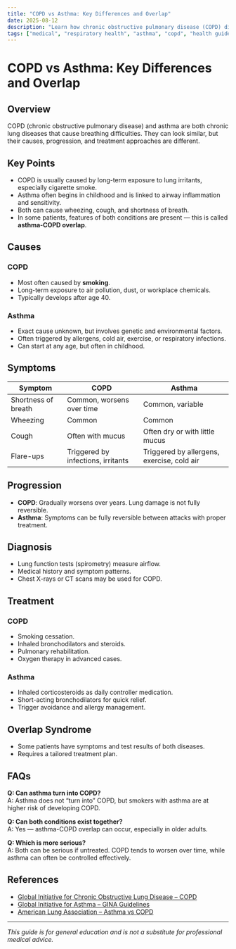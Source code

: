 ```yaml
---
title: "COPD vs Asthma: Key Differences and Overlap"
date: 2025-08-12
description: "Learn how chronic obstructive pulmonary disease (COPD) differs from asthma, and where their symptoms and treatments overlap."
tags: ["medical", "respiratory health", "asthma", "copd", "health guides"]
---
```


# COPD vs Asthma: Key Differences and Overlap

## Overview
COPD (chronic obstructive pulmonary disease) and asthma are both chronic lung diseases that cause breathing difficulties. They can look similar, but their causes, progression, and treatment approaches are different.

## Key Points
- COPD is usually caused by long-term exposure to lung irritants, especially cigarette smoke.
- Asthma often begins in childhood and is linked to airway inflammation and sensitivity.
- Both can cause wheezing, cough, and shortness of breath.
- In some patients, features of both conditions are present — this is called **asthma-COPD overlap**.

## Causes

### COPD
- Most often caused by **smoking**.
- Long-term exposure to air pollution, dust, or workplace chemicals.
- Typically develops after age 40.

### Asthma
- Exact cause unknown, but involves genetic and environmental factors.
- Often triggered by allergens, cold air, exercise, or respiratory infections.
- Can start at any age, but often in childhood.

## Symptoms

| Symptom | COPD | Asthma |
|---------|------|--------|
| Shortness of breath | Common, worsens over time | Common, variable |
| Wheezing | Common | Common |
| Cough | Often with mucus | Often dry or with little mucus |
| Flare-ups | Triggered by infections, irritants | Triggered by allergens, exercise, cold air |

## Progression
- **COPD**: Gradually worsens over years. Lung damage is not fully reversible.
- **Asthma**: Symptoms can be fully reversible between attacks with proper treatment.

## Diagnosis
- Lung function tests (spirometry) measure airflow.
- Medical history and symptom patterns.
- Chest X-rays or CT scans may be used for COPD.

## Treatment

### COPD
- Smoking cessation.
- Inhaled bronchodilators and steroids.
- Pulmonary rehabilitation.
- Oxygen therapy in advanced cases.

### Asthma
- Inhaled corticosteroids as daily controller medication.
- Short-acting bronchodilators for quick relief.
- Trigger avoidance and allergy management.

## Overlap Syndrome
- Some patients have symptoms and test results of both diseases.
- Requires a tailored treatment plan.

## FAQs

**Q: Can asthma turn into COPD?**  
A: Asthma does not “turn into” COPD, but smokers with asthma are at higher risk of developing COPD.

**Q: Can both conditions exist together?**  
A: Yes — asthma-COPD overlap can occur, especially in older adults.

**Q: Which is more serious?**  
A: Both can be serious if untreated. COPD tends to worsen over time, while asthma can often be controlled effectively.

## References
- [Global Initiative for Chronic Obstructive Lung Disease – COPD](https://goldcopd.org/)  
- [Global Initiative for Asthma – GINA Guidelines](https://ginasthma.org/)  
- [American Lung Association – Asthma vs COPD](https://www.lung.org/blog/asthma-vs-copd)  

---

*This guide is for general education and is not a substitute for professional medical advice.*
